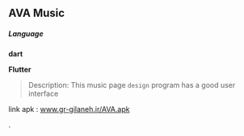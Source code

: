 ## AVA Music

##### Language
**dart**

**Flutter**
>Description: This music page `design` program has a good user interface




link apk :
www.gr-gilaneh.ir/AVA.apk

.
